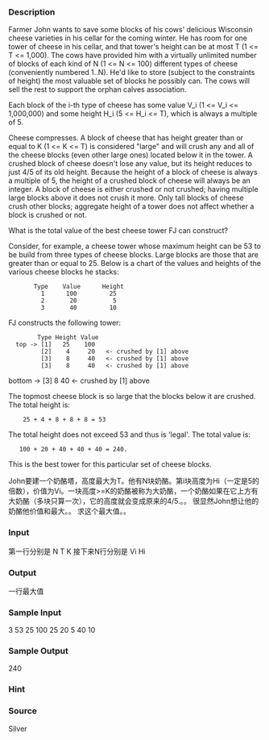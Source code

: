 
### Description
Farmer John wants to save some blocks of his cows' delicious Wisconsin
cheese varieties in his cellar for the coming winter. He has room
for one tower of cheese in his cellar, and that tower's height can
be at most T (1 <= T <= 1,000). The cows have provided him with a
virtually unlimited number of blocks of each kind of N (1 <= N <=
100) different types of cheese (conveniently numbered 1..N). He'd
like to store (subject to the constraints of height) the most
valuable set of blocks he possibly can. The cows will sell the rest
to support the orphan calves association.

Each block of the i-th type of cheese has some value V_i (1 <= V_i
<= 1,000,000) and some height H_i (5 <= H_i <= T), which is always
a multiple of 5.

Cheese compresses. A block of cheese that has height greater than
or equal to K (1 <= K <= T) is considered "large" and will crush
any and all of the cheese blocks (even other large ones) located
below it in the tower. A crushed block of cheese doesn't lose any
value, but its height reduces to just 4/5 of its old height. Because
the height of a block of cheese is always a multiple of 5, the
height of a crushed block of cheese will always be an integer. A
block of cheese is either crushed or not crushed; having multiple
large blocks above it does not crush it more. Only tall blocks of
cheese crush other blocks; aggregate height of a tower does not
affect whether a block is crushed or not.

What is the total value of the best cheese tower FJ can construct?

Consider, for example, a cheese tower whose maximum height can be
53 to be build from three types of cheese blocks. Large blocks are
those that are greater than or equal to 25. Below is a chart of the
values and heights of the various cheese blocks he stacks:

           Type    Value      Height
             1      100         25
             2       20          5
             3       40         10

FJ constructs the following tower:

            Type Height Value
      top -> [1]   25    100
             [2]    4     20   <- crushed by [1] above
             [3]    8     40   <- crushed by [1] above
             [3]    8     40   <- crushed by [1] above
   bottom -> [3]    8     40   <- crushed by [1] above

The topmost cheese block is so large that the blocks below it are
crushed. The total height is:

        25 + 4 + 8 + 8 + 8 = 53

The total height does not exceed 53 and thus is 'legal'. The total
value is:

       100 + 20 + 40 + 40 + 40 = 240.

This is the best tower for this particular set of cheese blocks.

John要建一个奶酪塔，高度最大为T。他有N块奶酪。第i块高度为Hi（一定是5的倍数），价值为Vi。一块高度>=K的奶酪被称为大奶酪，一个奶酪如果在它上方有大奶酪（多块只算一次），它的高度就会变成原来的4/5.。。
很显然John想让他的奶酪他价值和最大。。
求这个最大值。。

### Input
第一行分别是 N T K
接下来N行分别是
Vi Hi

### Output
一行最大值


### Sample Input
3 53 25
100 25
20 5
40 10




### Sample Output
240

### Hint

### Source
Silver